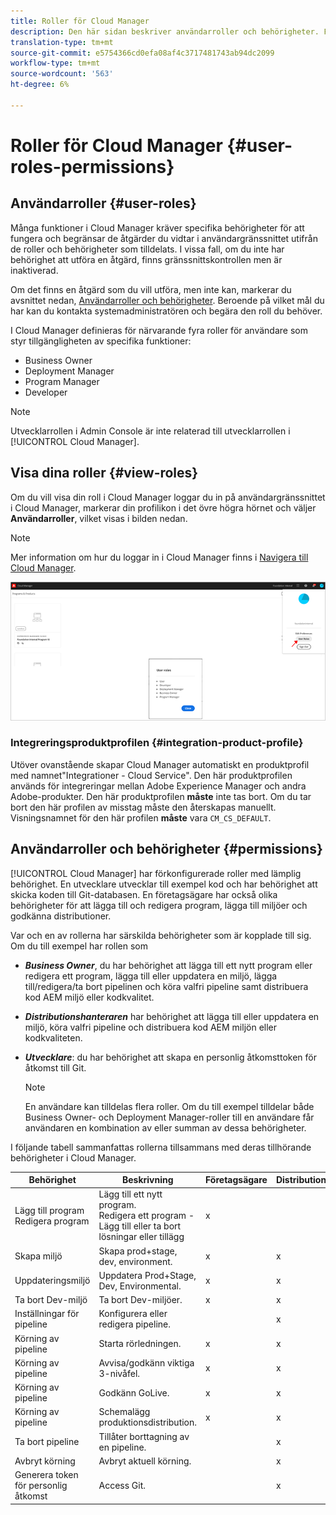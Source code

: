 ```yaml
---
title: Roller för Cloud Manager
description: Den här sidan beskriver användarroller och behörigheter. Följ den här sidan om du vill lära dig hur du lägger till användare och tilldelar dem till roller i molnhanteraren.
translation-type: tm+mt
source-git-commit: e5754366cd0efa08af4c3717481743ab94dc2099
workflow-type: tm+mt
source-wordcount: '563'
ht-degree: 6%

---
```



# Roller för Cloud Manager {#user-roles-permissions}

## Användarroller {#user-roles}

Många funktioner i Cloud Manager kräver specifika behörigheter för att fungera och begränsar de åtgärder du vidtar i användargränssnittet utifrån de roller och behörigheter som tilldelats. I vissa fall, om du inte har behörighet att utföra en åtgärd, finns gränssnittskontrollen men är inaktiverad.

Om det finns en åtgärd som du vill utföra, men inte kan, markerar du avsnittet nedan, [Användarroller och behörigheter](#permissions). Beroende på vilket mål du har kan du kontakta systemadministratören och begära den roll du behöver.

I Cloud Manager definieras för närvarande fyra roller för användare som styr tillgängligheten av specifika funktioner:

* Business Owner
* Deployment Manager
* Program Manager
* Developer

>[!NOTE]
>Utvecklarrollen i Admin Console är inte relaterad till utvecklarrollen i [!UICONTROL Cloud Manager].

## Visa dina roller {#view-roles}

Om du vill visa din roll i Cloud Manager loggar du in på användargränssnittet i Cloud Manager, markerar din profilikon i det övre högra hörnet och väljer **Användarroller**, vilket visas i bilden nedan.

>[!NOTE]
>Mer information om hur du loggar in i Cloud Manager finns i [Navigera till Cloud Manager](/help/onboarding/what-is-required/navigate-to-cloud-manager.md).

![](/help/onboarding/what-is-required/assets/admin-console-9.png)

### Integreringsproduktprofilen {#integration-product-profile}

Utöver ovanstående skapar Cloud Manager automatiskt en produktprofil med namnet&quot;Integrationer - Cloud Service&quot;. Den här produktprofilen används för integreringar mellan Adobe Experience Manager och andra Adobe-produkter. Den här produktprofilen **måste** inte tas bort. Om du tar bort den här profilen av misstag måste den återskapas manuellt. Visningsnamnet för den här profilen **måste** vara `CM_CS_DEFAULT`.


## Användarroller och behörigheter {#permissions}

[!UICONTROL Cloud Manager] har förkonfigurerade roller med lämplig behörighet. En utvecklare utvecklar till exempel kod och har behörighet att skicka koden till Git-databasen. En företagsägare har också olika behörigheter för att lägga till och redigera program, lägga till miljöer och godkänna distributioner.

Var och en av rollerna har särskilda behörigheter som är kopplade till sig. Om du till exempel har rollen som

* ***Business Owner***, du har behörighet att lägga till ett nytt program eller redigera ett program, lägga till eller uppdatera en miljö, lägga till/redigera/ta bort pipelinen och köra valfri pipeline samt distribuera kod AEM miljö eller kodkvalitet.

* ***Distributionshanteraren*** har behörighet att lägga till eller uppdatera en miljö, köra valfri pipeline och distribuera kod AEM miljön eller kodkvaliteten.

* ***Utvecklare***: du har behörighet att skapa en personlig åtkomsttoken för åtkomst till Git.

   >[!NOTE]
   > En användare kan tilldelas flera roller. Om du till exempel tilldelar både Business Owner- och Deployment Manager-roller till en användare får användaren en kombination av eller summan av dessa behörigheter.


I följande tabell sammanfattas rollerna tillsammans med deras tillhörande behörigheter i Cloud Manager.

| Behörighet | Beskrivning | Företagsägare | Distributionshanteraren | Programhanteraren | Utvecklare |
|--- |--- |--- |--- |--- |--- |
| Lägg till program<br>Redigera program | Lägg till ett nytt program.<br>Redigera ett program - Lägg till eller ta bort lösningar eller tillägg | x |  |  |  |
| Skapa miljö | Skapa prod+stage, dev, environment. | x | x |  |  |
| Uppdateringsmiljö | Uppdatera Prod+Stage, Dev, Environmental. | x | x |  |  |
| Ta bort Dev-miljö | Ta bort Dev-miljöer. | x | x |  |  |
| Inställningar för pipeline | Konfigurera eller redigera pipeline. |  | x |  |  |
| Körning av pipeline | Starta rörledningen. | x | x |  |  |
| Körning av pipeline | Avvisa/godkänn viktiga 3-nivåfel. | x | x | x |  |
| Körning av pipeline | Godkänn GoLive. | x | x | x |  |
| Körning av pipeline | Schemalägg produktionsdistribution. | x | x | x |  |
| Ta bort pipeline | Tillåter borttagning av en pipeline. |  | x |  |  |
| Avbryt körning | Avbryt aktuell körning. |  | x |  |  |
| Generera token för personlig åtkomst | Access Git. |  | x |  | x |

